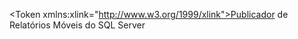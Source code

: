 \<Token xmlns:xlink="http://www.w3.org/1999/xlink">Publicador de Relatórios Móveis do SQL Server</Token>